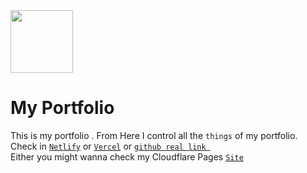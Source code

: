 <img src="favicon.ico" height="100px" width="100px">

# My Portfolio 

This is my portfolio . From Here I control all the `things` of my portfolio.</br>
Check in [` Netlify `](https://mahtamun.netlify.app) or [` Vercel `](https://mahtamun.vercel.app) or [ `github real link `](https://mahtamun-hoque-fahim.github.io) </br>
Either you might wanna check my Cloudflare Pages [ `Site`](https://fahim.pages.dev) </br>
